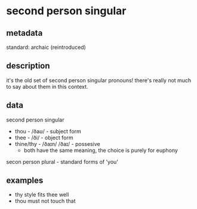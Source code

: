 # second person singular

## metadata

standard: archaic (reintroduced)

## description

it's the old set of second person singular pronouns!
there's really not much to say about them in this context.

## data

second person singular
- thou - /ðaʊ/ - subject form
- thee - /ði/ - object form
- thine/thy - /ðaɪn/ /ðaɪ/ - possesive
  - both have the same meaning, the choice is purely for euphony

secon person plural - standard forms of 'you'

## examples

- thy style fits thee well
- thou must not touch that
